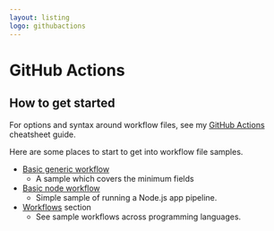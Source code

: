 ```yaml
---
layout: listing
logo: githubactions
---
```

# GitHub Actions


## How to get started

For options and syntax around workflow files, see my [GitHub Actions](https://michaelcurrin.github.io/dev-cheatsheets/cheatsheets/ci-cd/github-actions/) cheatsheet guide.

Here are some places to start to get into workflow file samples.

- [Basic generic workflow](workflows/basic.md)
    - A sample which covers the minimum fields
- [Basic node workflow](workflows/node/basic.md)
    - Simple sample of running a Node.js app pipeline.
- [Workflows](workflows/) section
    - See sample workflows across programming languages.
